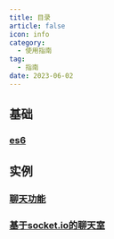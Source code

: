 ```yaml
---
title: 目录
article: false
icon: info
category:
  - 使用指南
tag:
  - 指南
date: 2023-06-02
---
```


## 基础
### [es6](es6.md)
## 实例
### [聊天功能](userChat.md)
### [基于socket.io的聊天室](socketDemo.md)